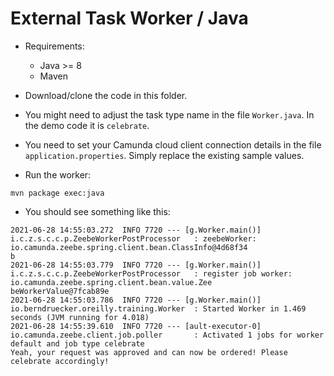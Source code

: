 # External Task Worker / Java

* Requirements:
  * Java >= 8
  * Maven

* Download/clone the code in this folder.

* You might need to adjust the task type name in the file `Worker.java`. In the demo code it is `celebrate`.
* You need to set your Camunda cloud client connection details in the file `application.properties`. Simply replace the existing sample values.

* Run the worker:

```
mvn package exec:java
```

* You should see something like this:

```
2021-06-28 14:55:03.272  INFO 7720 --- [g.Worker.main()] i.c.z.s.c.c.p.ZeebeWorkerPostProcessor   : zeebeWorker: io.camunda.zeebe.spring.client.bean.ClassInfo@4d68f34
b
2021-06-28 14:55:03.779  INFO 7720 --- [g.Worker.main()] i.c.z.s.c.c.p.ZeebeWorkerPostProcessor   : register job worker: io.camunda.zeebe.spring.client.bean.value.Zee
beWorkerValue@7fcab89e
2021-06-28 14:55:03.786  INFO 7720 --- [g.Worker.main()] io.berndruecker.oreilly.training.Worker  : Started Worker in 1.469 seconds (JVM running for 4.018)
2021-06-28 14:55:39.610  INFO 7720 --- [ault-executor-0] io.camunda.zeebe.client.job.poller       : Activated 1 jobs for worker default and job type celebrate
Yeah, your request was approved and can now be ordered! Please celebrate accordingly!
```


